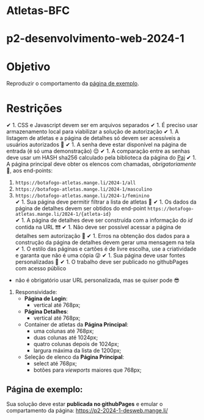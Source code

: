 # Atletas-BFC

# p2-desenvolvimento-web-2024-1

# Objetivo
Reproduzir o comportamento da [página de exemplo](#página-de-exemplo).

# Restrições
✔ 1. CSS e Javascript devem ser em arquivos separados 
✔ 1. É preciso usar armazenamento local para viabilizar a solução de autorização 
✔ 1. A listagem de atletas e a página de detalhes só devem ser acessíveis a usuários autorizados :eyes:
✔ 1. A senha deve estar disponível na página de entrada (é só uma demonstração) :relieved: 
✔ 1. A comparação entre as senhas deve usar um HASH sha256 calculado pela biblioteca da página do [Paj](https://www.pajhome.org.uk/crypt/md5/scripts.html) 
✔ 1. A página principal deve obter os elencos com chamadas, *obrigatoriamente* 👮, aos end-points: 
   1. `https://botafogo-atletas.mange.li/2024-1/all`  
   1. `https://botafogo-atletas.mange.li/2024-1/masculino` 
   1. `https://botafogo-atletas.mange.li/2024-1/feminino`  
✔ 1. Sua página deve permitir filtrar a lista de atletas :raised_eyebrow: 
✔ 1. Os dados da página de detalhes devem ser obtidos do end-point `https://botafogo-atletas.mange.li/2024-1/{atleta-id}`  
✔ 1. A página de detalhes deve ser construída com a informação do *id* contida na URL :exclamation::exclamation::exclamation: 
✔ 1. Não deve ser possível acessar a página de detalhes sem autorização 🛑
✔ 1. Erros na obtenção dos dados para a construção da página de detalhes devem gerar uma mensagem na tela 
✔ 1. O estilo das páginas e cartões é de livre escolha, use a criatividade e garanta que não é uma cópia 😜
✔ 1. Sua página deve usar fontes personalizadas  :unicorn: 
✔ 1. O trabalho deve ser publicado no githubPages com acesso público 
   - não é obrigatório usar URL personalizada, mas se quiser pode 😎
1. Responsividade:
   - **Página de Login**:
      - vertical até 768px;   
   - **Página Detalhes**:
      - vertical até 768px;   
   - Container de atletas da **Página Principal**:
      - uma colunas até 768px;
      - duas colunas até 1024px;
      - quatro colunas depois de 1024px;
      - largura máxima da lista de 1200px;
   - Seleção de elenco da **Página Principal**:
      - select até 768px;
      - botões para _viewports_ maiores que 768px;
## Página de exemplo:
  Sua solução deve estar **publicada no githubPages** e emular o compartamento da página: https://p2-2024-1-desweb.mange.li/